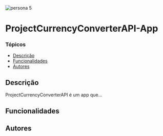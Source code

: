 ![persona 5](https://cdn2.steamgriddb.com/hero_thumb/a45613e8740e38fe7d019d79fbf8712b.jpg)
# ProjectCurrencyConverterAPI-App


### Tópicos
* [Descrição](#descrição)
* [Funcionalidades](#funcionalidades)
* [Autores](#autores)

## Descrição
<p>ProjectCurrencyConverterAPI é um app que...</p>

## Funcionalidades

## Autores

